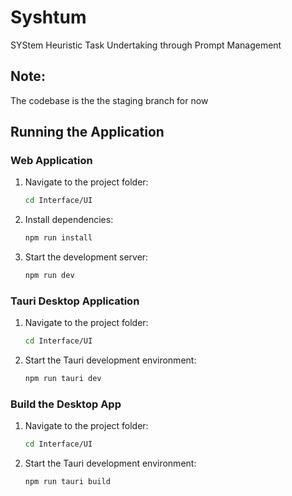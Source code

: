 # Syshtum
SYStem Heuristic Task Undertaking through Prompt Management

## Note: 
The codebase is the the staging branch for now

## Running the Application

### Web Application
1. Navigate to the project folder:
    ```bash
    cd Interface/UI
    
    ```
2. Install dependencies:
    ```bash
    npm run install

    ```
3. Start the development server:
    ```bash
    npm run dev

    ```

### Tauri Desktop Application
1. Navigate to the project folder:
    ```bash
   cd Interface/UI

    ```
2. Start the Tauri development environment:
    ```bash
    npm run tauri dev

    ```

### Build the Desktop App
1. Navigate to the project folder:
    ```bash
   cd Interface/UI

    ```
2. Start the Tauri development environment:
    ```bash
    npm run tauri build

    ```